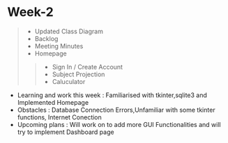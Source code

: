 # Week-2
> * Updated Class Diagram<br>
> * Backlog<br>
> * Meeting Minutes<br>
> * Homepage<br>
>> * Sign In / Create Account
>> * Subject Projection
>> * Caluculator

* Learning and work this week : Familiarised with tkinter,sqlite3 and Implemented Homepage
* Obstacles : Database Connection Errors,Unfamiliar with some tkinter functions, Internet Conection
* Upcoming plans : Will work on to add more GUI Functionalities and will try to implement Dashboard page

